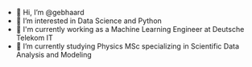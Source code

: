 - 👋 Hi, I’m @gebhaard
- 👀 I’m interested in Data Science and Python
- 💼 I'm currently working as a Machine Learning Engineer at Deutsche Telekom IT
- 🌱 I’m currently studying Physics MSc specializing in Scientific Data Analysis and Modeling

<!---
gebhaard/gebhaard is a ✨ special ✨ repository because its `README.md` (this file) appears on your GitHub profile.
You can click the Preview link to take a look at your changes.
--->
